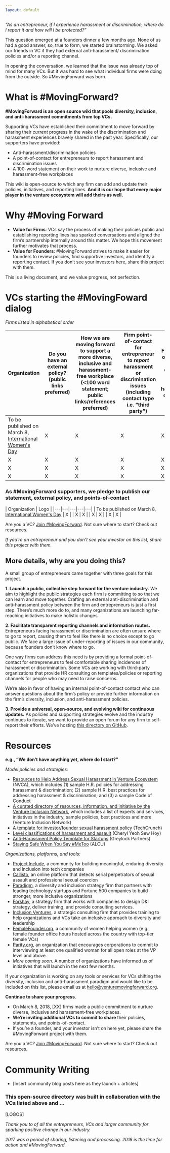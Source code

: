 ```yaml
---
layout: default
---
```



_“As an entrepreneur, if I experience harassment or discrimination, where do I report it and how will I be protected?”_

This question emerged at a founders dinner a few months ago. None of us had a good answer, so, true to form, we started brainstorming. We asked our friends in VC if they had external anti-harassment/ discrimination policies and/or a reporting channel.

In opening the conversation, we learned that the issue was already top of mind for many VCs. But it was hard to see what individual firms were doing from the outside. So #MovingForward was born.


# [](#what-is-mf) What is #MovingForward?

**#MovingForward is an open source wiki that pools diversity, inclusion, and anti-harassment commitments from top VCs.**

Supporting VCs have established their commitment to move forward by sharing their _current_ progress in the wake of the discrimination and harassment experiences bravely shared in the past year. Specifically, our supporters have provided:
* Anti-harassment/discrimination policies
* A point-of-contact for entrepreneurs to report harassment and discrimination issues
* A 100-word statement on their work to nurture diverse, inclusive and harassment-free workplaces

This wiki is open-source to which any firm can add and update their policies, initiatives, and reporting lines. **And it is our hope that every major player in the venture ecosystem will add theirs as well.**


# [](#why-mf) Why #Moving Forward

* **Value for Firms**: VCs say the process of making their policies public and establishing reporting lines has sparked conversations and aligned the firm’s partnership internally around this matter. We hope this movement further motivates that process.  
* **Value for Founders**: #MovingForward strives to make it easier for founders to review policies, find supportive investors, and identify a reporting contact. If you don’t see your investors here, share this project with them. 

This is a living document, and we value progress, not perfection.


# [](#vcs-moving-forward)VCs starting the #MovingFoward dialog
_Firms listed in alphabetical order_

| Organization | **Do you have an external policy?** (public links preferred) | **How we are moving forward** to support a more diverse, inclusive and harassment-free workplace (<100 word statement; public links/references preferred) | **Firm point-of-contact for entrepreneur to _report_ harassment or discrimination issues** (including contact type i.e. “third party”) | **Firm point-of-contact for diversity, inclusion and harassment questions** |
|---|---|---|---|---|
| To be published on March 8, [International Women's Day](https://www.internationalwomensday.com/) | X | X | X | X |
| X | X | X | X | X |
| X | X | X | X | X |
| X | X | X | X | X |

### [](#vcs-pledging)As #MovingForward supporters, we pledge to publish our statement, external policy, and points-of-contact 

| Organization | Logo | 
|---|---|---|---|---|
| To be published on March 8, [International Women's Day](https://www.internationalwomensday.com/) | X | 
| X | X |
| X | X |
| X | X |

Are you a VC? [Join #MovingForward](https://airtable.com/shrudsWooa1wa7sCm).
Not sure where to start? Check out resources. 

_If you’re an entrepreneur and you don’t see your investor on this list, share this project with them._

## [](#why-are-we-doing-this)More details, why are you doing this?


A small group of entrepreneurs came together with three goals for this project.

**1. Launch a public, collective step forward for the venture industry.** We aim to highlight the public strategies each firm is committing to so that we can learn and move together.
Crafting an external anti-discrimination and anti-harassment policy between the firm and entrepreneurs is just a first step. There’s much more do to, and many organizations are launching far-reaching initiatives to make holistic changes. 

**2. Facilitate transparent reporting channels and information routes.** Entrepreneurs facing harassment or discrimination are often unsure where to go to report, causing them to feel like there is no choice except to go public. We face a large issue of under-reporting of issues in our community, because founders don’t know where to go.

One way firms can address this need is by providing a formal point-of-contact for entrepreneurs to feel comfortable sharing incidences of harassment or discrimination. Some VCs are working with third-party organizations that provide HR consulting on templates/policies or reporting channels for people who may need to raise concerns.

We’re also in favor of having an internal point-of-contact contact who can answer questions about the firm’s policy or provide further information on the firm’s diversity, inclusion, and anti-harassment policies.

**3. Provide a universal, open-source, and evolving wiki for continuous updates.** As policies and supporting strategies evolve and the industry continues to iterate, we want to provide an open forum for any firm to self-report their efforts. We’ve hosting [this directory on GitHub](https://github.com/WeAreMovingForward/wearemovingforward.github.io).


# [](#resources)Resources

**e.g., “We don’t have anything yet, where do I start?”**

_Model policies and strategies:_
* [Resources to Help Address Sexual Harassment in Venture Ecosystem](https://nvca.org/pressreleases/nvca-unveils-resources-help-address-sexual-harassment-venture-ecosystem/) (NVCA), which includes (1) sample H.R. policies for addressing harassment & discrimination; (2) sample H.R. best practices for addressing harassment & discrimination; and (3) a sample Code of Conduct
* [A curated directory of resources, information, and initiative by the Venture Inclusion Network](https://www.ventureinclusion.com/), which includes a list of experts and services, initiatives in the industry, sample policies, best practices and more (Venture Inclusion Network)
* [A template for investor/founder sexual harassment policy](https://techcrunch.com/2017/07/05/harassment-policy-template/) (TechCrunch)
* [Level classifications of harassment and assault](https://cherylyeoh.com/2017/07/03/shedding-light-on-the-black-box-of-inappropriateness/) (Cheryl Yeoh Sew Hoy)
* [Anti-Harassment Policy Template for Startups](https://news.greylock.com/anti-harassment-policy-template-for-startups-fe24a580bddf) (Greylock Partners)
* [Staying Safe When You Say #MeToo](https://www.aclu.org/blog/privacy-technology/internet-privacy/staying-safe-when-you-say-metoo) (ALCU)

_Organizations, platforms, and tools:_
* [Project Include](http://projectinclude.org/), a community for building meaningful, enduring diversity and inclusion into tech companies
* [Callisto](https://www.projectcallisto.org/), an online platform that detects serial perpetrators of sexual assault and professional sexual coercion
* [Paradigm](https://www.paradigmiq.com/), a diversity and inclusion strategy firm that partners with leading technology startups and Fortune 500 companies to build stronger, more inclusive organizations
* [Forshay](http://forshay.com/diversity-inclusion/), a strategy firm that works with companies to design D&I strategy, deliver training, and provide consulting services.
* [Inclusion Ventures](http://inclusionventures.com/), a strategic consulting firm that provides training to help organizations and VCs take an inclusive approach to diversity and leadership
* [FemaleFounder.org](https://www.femalefounder.org/), a community of women helping women (e.g., female founder office hours hosted across the country with top-tier female VCs)
* [Parity.org](https://www.parity.org/), an organization that encourages corporations to commit to interviewing at least one qualified woman for all open roles at the VP level and above.
* _More coming soon._  A number of organizations have informed us of initiatives that will launch in the next few months.

If your organization is working on any tools or services for VCs shifting the diversity, inclusion and anti-harassment paradigm and would like to be included on this list, please email us at hello@venturemovingforward.org.

**Continue to share your progress**.
* On March 8, 2018, [XX] firms made a public commitment to nurture diverse, inclusive and harassment-free workplaces. 
* **We’re inviting additional VCs to commit to share** their policies, statements, and points-of-contact. 
* If you’re a founder, and your investor isn’t on here yet, please share the #MovingForward project with them.


Are you a VC? [Join #MovingForward](https://airtable.com/shrudsWooa1wa7sCm).
Not sure where to start? Check out resources. 

# [](#news)Community Writing
* [Insert community blog posts here as they launch + articles]

### [](#partners)This open-source directory was built in collaboration with the VCs listed above and … 
[LOGOS]

_Thank you to of all the entrepreneurs, VCs and larger community for sparking positive change in our industry._

_2017 was a period of sharing, listening and processing. 2018 is the time for action and *#MovingForward.*_